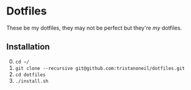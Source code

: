 # Dotfiles

These be my dotfiles, they may not be perfect but they're _my_ dotfiles.

## Installation

0. `cd ~/`
0. `git clone --recursive git@github.com:tristanoneil/dotfiles.git`
0. `cd dotfiles`
0. `./install.sh`

